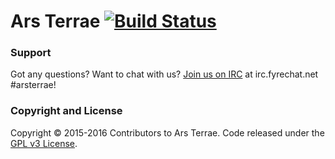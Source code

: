 # Ars Terrae [![Build Status](https://travis-ci.org/ArsTerrae/ArsTerrae.svg?branch=master)](https://travis-ci.org/ArsTerrae/ArsTerrae)

### Support

Got any questions? Want to chat with us? [Join us on IRC](irc://irc.fyrechat.net/#arsterrae) at irc.fyrechat.net #arsterrae!

### Copyright and License

Copyright © 2015-2016 Contributors to Ars Terrae. Code released under the [GPL v3 License](https://github.com/ArsTerrae/ArsTerrae/blob/master/LICENSE.md).

